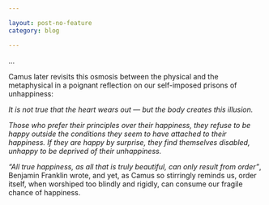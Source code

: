 ```yaml
---

layout: post-no-feature
category: blog

---
```


…

Camus later revisits this osmosis between the physical and the metaphysical 
in a poignant reflection on our self-imposed prisons of unhappiness:

*It is not true that the heart wears out — but the body creates this illusion.*

*Those who prefer their principles over their happiness, they refuse to be 
happy outside the conditions they seem to have attached to their happiness. 
If they are happy by surprise, they find themselves disabled, unhappy to be 
deprived of their unhappiness.*


*“All true happiness, as all that is truly beautiful, can only result from 
order”*, Benjamin Franklin wrote, and yet, as Camus so stirringly reminds us, 
order itself, when worshiped too blindly and rigidly, can consume our fragile 
chance of happiness.
